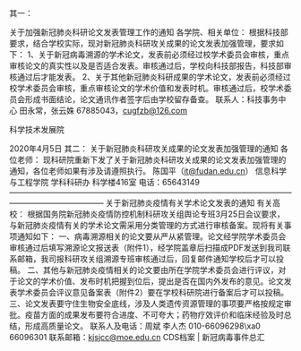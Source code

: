其一：

关于加强新冠肺炎科研论文发表管理工作的通知 各学院、相关单位： 根据科技部要求，结合学校实际，现对新冠肺炎科研攻关成果的论文发表加强管理，要求如下： 1、关于新冠病毒溯源的学术论文，发表前必须经过校学术委员会审核，重点审核论文的真实性以及是否适合发表。审核通过后，学校向科技部报告，科技部审核通过后才能发表。 2、关于其他新冠肺炎科研成果的学术论文，发表前必须经过校学术委员会审核，重点审核论文的学术价值和发表时机。审核通过后，校学术委员会形成书面结论，论文通讯作者签字后由学校留存备查。 联系人：科技事务中心 田永常，张云姝 67885043，cugfzb@126.com 

科学技术发展院

2020年4月5日 其二： 关于新冠肺炎科研攻关成果的论文发表加强管理的通知 各位老师： 现科研院重新下发了关于新冠肺炎科研攻关成果的论文发表加强管理的通知，各位老师如果有涉及请遵照执行。 陈国平（it@fudan.edu.cn） 信息科学与工程学院 学科科研办 科学楼416室 电话：65643149 &#8212;&#8212;&#8212;&#8212;&#8212;&#8212;&#8212;&#8212;&#8212;&#8212;&#8212;&#8212;&#8212;&#8212;&#8212;&#8212;&#8212;&#8212;&#8212;&#8212;&#8212;&#8212;&#8212;&#8212;&#8212;&#8212;&#8212;&#8212;&#8212;&#8212;&#8212;&#8212;&#8212;&#8212;&#8212;&#8212;&#8212;&#8212;&#8212;&#8212;&#8212;&#8212;&#8212;&#8212;&#8212;&#8212;&#8212;&#8212; 关于新冠肺炎疫情有关学术论文发表的通知 有关高校： 根据国务院新冠肺炎疫情防控机制科研攻关组舆论专班3月25日会议要求，与新冠肺炎疫情有关的学术论文需采用分类管理的方式进行审核备案。现将有关事项通知如下： 一、病毒溯源相关的论文要从严从紧管理。论文经学院学术委员会审核通过后填写溯源论文报送表（附件1），经学院盖章后扫描成PDF发送到我司联系邮箱，我司报科研攻关组溯源专班审核通过后，回复邮件通知学校后才可以投稿。 二、其他与新冠肺炎疫情相关的论文要由所在学院学术委员会进行评议，对于论文的学术价值、发布时机把握到位后，提出是否在国内外发布的意见。论文发表学术委员会评议意见备案表（附件2）要在学校科研院进行备案后才可以投稿。 三、论文发表要守住生物安全底线，涉及人类遗传资源管理的事项要严格按规定审批。疫苗方面的成果发布要符合进度、不可夸大；药物疗效评价和临床经验及时总结，形成高质量论文。 联系人及电话：周斌 李人杰 010-66096298\xa0 66096301 联系邮箱：kjsjcc@moe.edu.cn CDS档案 | 新冠病毒事件总汇


